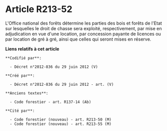 # Article R213-52

L'Office national des forêts détermine les parties des bois et forêts de l'Etat sur lesquelles le droit de chasse sera
exploité, respectivement, par mise en adjudication en vue d'une location, par concession payante de licences ou par location
de gré à gré, ainsi que celles qui seront mises en réserve.

**Liens relatifs à cet article**

	**Codifié par**:

	  - Décret n°2012-836 du 29 juin 2012 (V)

	**Créé par**:

	  - Décret n°2012-836 du 29 juin 2012 - art. (V)

	**Anciens textes**:

	  - Code forestier - art. R137-14 (Ab)

	**Cité par**:

	  - Code forestier (nouveau) - art. R213-50 (M)
	  - Code forestier (nouveau) - art. R213-55 (M)
